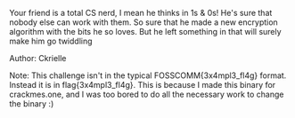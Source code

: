Your friend is a total CS nerd, I mean he thinks in 1s & 0s! He's sure that nobody else can work with them. So sure that he made a new encryption algorithm with the bits he so loves. But he left something in that will surely make him go twiddling

Author: Ckrielle

Note: This challenge isn't in the typical FOSSCOMM{3x4mpl3_fl4g} format. Instead it is in flag{3x4mpl3_fl4g}. This is because I made this binary for crackmes.one, and I was too bored to do all the necessary work to change the binary :)
